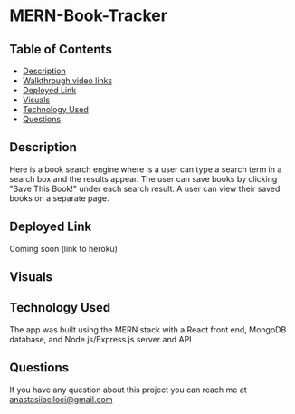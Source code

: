 # MERN-Book-Tracker

## Table of Contents

- [Description](#description)
- [Walkthrough video links](https://drive.google.com/file/d/13Uq_1dG7J2hRW65FSyGlw0_8wZH42e9A/view?usp=sharing)
- [Deployed Link](#deployed-link)
- [Visuals](#visuals)
- [Technology Used](#technology-used)
- [Questions](#questions)

## Description

Here is a book search engine where is a user can type a search term in a search box and the results appear.
The user can save books by clicking "Save This Book!" under each search result.
A user can view their saved books on a separate page.

## Deployed Link

Coming soon (link to heroku)

## Visuals

## Technology Used

The app was built using the MERN stack with a React front end, MongoDB database, and Node.js/Express.js server and API

## Questions

If you have any question about this project you can reach me at anastasiiaciloci@gmail.com
